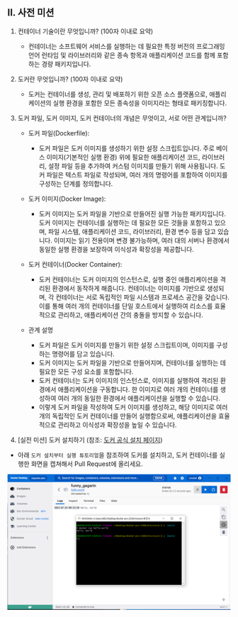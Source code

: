 ## II. 사전 미션

1. 컨테이너 기술이란 무엇입니까? (100자 이내로 요약)
    - 컨테이너는 소프트웨어 서비스를 실행하는 데 필요한 특정 버전의 프로그래밍 언어 런타임 및 라이브러리와 같은 종속 항목과 애플리케이션 코드를 함께 포함하는 경량 패키지입니다.

2. 도커란 무엇입니까? (100자 이내로 요약)
    - 도커는 컨테이너를 생성, 관리 및 배포하기 위한 오픈 소스 플랫폼으로, 애플리케이션의 실행 환경을 포함한 모든 종속성을 이미지라는 형태로 패키징합니다.

3. 도커 파일, 도커 이미지, 도커 컨테이너의 개념은 무엇이고, 서로 어떤 관계입니까?

    - 도커 파일(Dockerfile):
        - 도커 파일은 도커 이미지를 생성하기 위한 설정 스크립트입니다. 주로 베이스 이미지(기본적인 실행 환경) 위에 필요한 애플리케이션 코드, 라이브러리, 설정 파일 등을 추가하여 커스텀 이미지를 만들기 위해 사용됩니다. 도커 파일은 텍스트 파일로 작성되며, 여러 개의 명령어를 포함하여 이미지를 구성하는 단계를 정의합니다.

    - 도커 이미지(Docker Image):
        - 도커 이미지는 도커 파일을 기반으로 만들어진 실행 가능한 패키지입니다. 도커 이미지는 컨테이너를 실행하는 데 필요한 모든 것들을 포함하고 있으며, 파일 시스템, 애플리케이션 코드, 라이브러리, 환경 변수 등을 담고 있습니다. 이미지는 읽기 전용이며 변경 불가능하며, 여러 대의 서버나 환경에서 동일한 실행 환경을 보장하여 이식성과 확장성을 제공합니다.

    - 도커 컨테이너(Docker Container):
        - 도커 컨테이너는 도커 이미지의 인스턴스로, 실행 중인 애플리케이션을 격리된 환경에서 동작하게 해줍니다. 컨테이너는 이미지를 기반으로 생성되며, 각 컨테이너는 서로 독립적인 파일 시스템과 프로세스 공간을 갖습니다. 이를 통해 여러 개의 컨테이너를 단일 호스트에서 실행하여 리소스를 효율적으로 관리하고, 애플리케이션 간의 충돌을 방지할 수 있습니다.

    - 관계 설명

        - 도커 파일은 도커 이미지를 만들기 위한 설정 스크립트이며, 이미지를 구성하는 명령어를 담고 있습니다.
        - 도커 이미지는 도커 파일을 기반으로 만들어지며, 컨테이너를 실행하는 데 필요한 모든 구성 요소를 포함합니다.
        - 도커 컨테이너는 도커 이미지의 인스턴스로, 이미지를 실행하여 격리된 환경에서 애플리케이션을 구동합니다. 한 이미지로 여러 개의 컨테이너를 생성하여 여러 개의 동일한 환경에서 애플리케이션을 실행할 수 있습니다.
        - 이렇게 도커 파일을 작성하여 도커 이미지를 생성하고, 해당 이미지로 여러 개의 독립적인 도커 컨테이너를 만들어 실행함으로써, 애플리케이션을 효율적으로 관리하고 이식성과 확장성을 높일 수 있습니다.


4. [실전 미션] 도커 설치하기 (참조: [도커 공식 설치 페이지](https://docs.docker.com/engine/install/))
- 아래 `도커 설치부터 실행 튜토리얼`을 참조하여 도커를 설치하고, 도커 컨테이너를 실행한 화면을 캡쳐해서 Pull Request에 올리세요.

![실행캡쳐](./docker_excution.png)